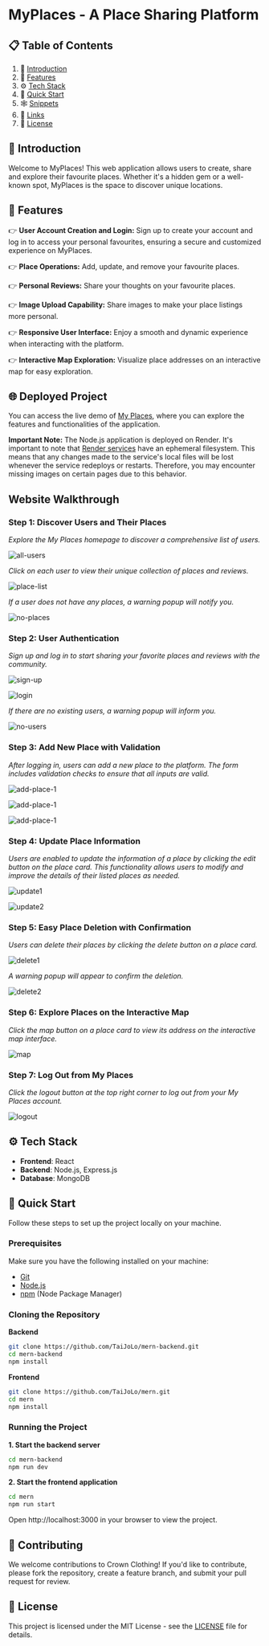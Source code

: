 # MyPlaces - A Place Sharing Platform

## 📋 <a name="table">Table of Contents</a>

1. 🤖 [Introduction](#introduction)
2. 🔋 [Features](#features)
3. ⚙️ [Tech Stack](#tech-stack)
4. 🤸 [Quick Start](#quick-start)
5. 🕸️ [Snippets](#snippets)
6. 🔗 [Links](#links)
7. 📄 [License](#license)

## 🤖 Introduction

Welcome to MyPlaces! This web application allows users to create, share and explore their favourite places. Whether it's a hidden gem or a well-known spot, MyPlaces is the space to discover unique locations.

## 🔋 Features

👉  **User Account Creation and Login:** Sign up to create your account and log in to access your personal favourites, ensuring a secure and customized experience on MyPlaces.

👉  **Place Operations:** Add, update, and remove your favourite places.

👉 **Personal Reviews:**
Share your thoughts on your favourite places.

👉 **Image Upload Capability:**
  Share images to make your place listings more personal.

👉 **Responsive User Interface:**  Enjoy a smooth and dynamic experience when interacting with the platform.

👉  **Interactive Map Exploration:** Visualize place addresses on an interactive map for easy exploration.

## 🌐 Deployed Project

You can access the live demo of [My Places](https://mern-places-f385f.web.app/), where you can explore the features and functionalities of the application.

**Important Note:** The Node.js application is deployed on Render. It's important to note that [Render services](https://docs.render.com/disks) have an ephemeral filesystem. This means that any changes made to the service's local files will be lost whenever the service redeploys or restarts. Therefore, you may encounter missing images on certain pages due to this behavior.



## Website Walkthrough

### Step 1: Discover Users and Their Places
*Explore the My Places homepage to discover a comprehensive list of users.* 

![all-users](screenshots/all-users.png)

*Click on each user to view their unique collection of places and reviews.*


![place-list](screenshots/place-list.png)

*If a user does not have any places, a warning popup will notify you.*


![no-places](screenshots/no-places.png)



### Step 2: User Authentication

*Sign up and log in to start sharing your favorite places and reviews with the community.*

![sign-up](screenshots/sign-up.png)

![login](screenshots/login.png)


*If there are no existing users, a warning popup will inform you.*

![no-users](screenshots/no-users.png)


### Step 3: Add New Place with Validation
*After logging in, users can add a new place to the platform. The form includes validation checks to ensure that all inputs are valid.*

![add-place-1](screenshots/add-place-1.png)

![add-place-1](screenshots/add-place-2.png)

![add-place-1](screenshots/add-place-3.png)


### Step 4: Update Place Information

*Users are enabled to update the information of a place by clicking the edit button on the place card. This functionality allows users to modify and improve the details of their listed places as needed.*

![update1](screenshots/update1.png)

![update2](screenshots/update2.png)


### Step 5: Easy Place Deletion with Confirmation
*Users can delete their places by clicking the delete button on a place card.*

![delete1](screenshots/delete1.png)

*A warning popup will appear to confirm the deletion.*

![delete2](screenshots/delete2.png)


### Step 6: Explore Places on the Interactive Map
*Click the map button on a place card to view its address on the interactive map interface.*

![map](screenshots/map.png)

### Step 7: Log Out from My Places
*Click the logout button at the top right corner to log out from your My Places account.*

![logout](screenshots/logout.png)


## ⚙️ Tech Stack

- **Frontend**: React
- **Backend**: Node.js, Express.js
- **Database**: MongoDB



## 🤸 Quick Start

Follow these steps to set up the project locally on your machine.

### Prerequisites

Make sure you have the following installed on your machine:

- [Git](https://git-scm.com/)
- [Node.js](https://nodejs.org/en)
- [npm](https://www.npmjs.com/) (Node Package Manager)

### Cloning the Repository

**Backend**

```bash
git clone https://github.com/TaiJoLo/mern-backend.git
cd mern-backend
npm install
```

**Frontend**

```bash
git clone https://github.com/TaiJoLo/mern.git
cd mern
npm install
```

### Running the Project
**1. Start the backend server**
```bash
cd mern-backend
npm run dev
```

**2. Start the frontend application**
```bash
cd mern
npm run start
```

Open http://localhost:3000 in your browser to view the project.


## 🤝 Contributing

We welcome contributions to Crown Clothing! If you'd like to contribute, please fork the repository, create a feature branch, and submit your pull request for review.

## 📄 License

This project is licensed under the MIT License - see the [LICENSE](https://github.com/TaiJoLo/crwn-clothing/blob/Redux/LICENSE) file for details.

